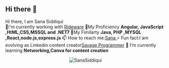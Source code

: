 ## Hi there 👋

<!--
**SanaUber/SanaUber** is a ✨ _special_ ✨ repository because its `README.md` (this file) appears on your GitHub profile.

Here are some ideas to get you started:

- 🔭 I’m currently working on ...
- 🌱 I’m currently learning ...
- 👯 I’m looking to collaborate on ...
- 🤔 I’m looking for help with ...
- 💬 Ask me about ...
- 📫 How to reach me: ...
- 😄 Pronouns: ...
- ⚡ Fun fact: ...
-->
<hi align="center">Hi there, I am Sana Siddiqui</h1></br>
🔭I'm currently working with <a href="https://www.ridewaretech.com/" target="blank">Rideware</a>
💬My Proficiency <strong>Angular, JavaScript ,HtML,CSS,MSSQL and .NET7 </strong>
🤔My Fimilarty <strong>Java, PHP ,MYSQL ,React,node.js,express.js </strong>
📫 How to reach me:<a href="https://github.com/SanaUber" target="blank">Sana </a>
⚡ Fun fact:I am evolving as Linkedin content creator<a href="linkedin.com/in/sana-cs" target="blank">Savage Programmer</a>
🌱 I’m currently learning <strong>Networking,Canva for content creation </strong>
<p align="center"> 
 <img src="https://github-readme-stats.vercel.app/api?username-SanaUber&show_icons-true" alt="SanaSiddiqui">
</p>
